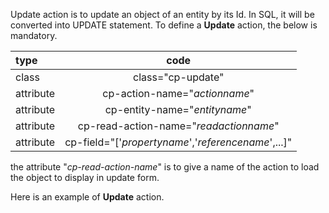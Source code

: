 Update action is to update an object of an entity by its Id. In SQL, it will be converted into UPDATE statement. To define a __Update__ action, the below is mandatory.

|type|code|
|:------|:-------:|
|class|class="cp-update"|
|attribute|cp-action-name="_actionname_"|
|attribute|cp-entity-name="_entityname_"|
|attribute|cp-read-action-name="_readactionname_"|
|attribute|cp-field="['_propertyname_','_referencename_',...]"|


the attribute "_cp-read-action-name_" is to give a name of the action to load the object to display in update form.

Here is an example of __Update__ action.